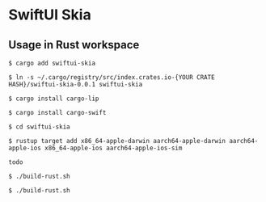 # SwiftUI Skia

## Usage in Rust workspace

```shell
$ cargo add swiftui-skia
```

```shell
$ ln -s ~/.cargo/registry/src/index.crates.io-{YOUR CRATE HASH}/swiftui-skia-0.0.1 swiftui-skia
```

```shell
$ cargo install cargo-lip

$ cargo install cargo-swift
```

```shell
$ cd swiftui-skia

$ rustup target add x86_64-apple-darwin aarch64-apple-darwin aarch64-apple-ios x86_64-apple-ios aarch64-apple-ios-sim

todo

$ ./build-rust.sh

$ ./build-rust.sh
```